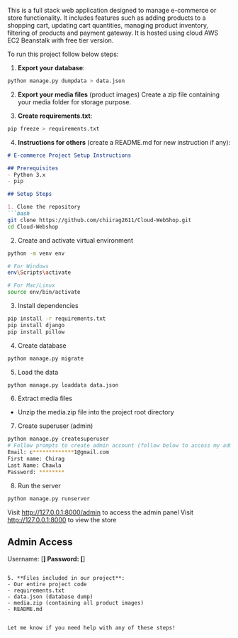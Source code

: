 This is a full stack web application designed to manage e-commerce or store functionality. It includes features such as adding products to a shopping cart, updating cart quantities, managing product inventory, filtering of products and payment gateway. It is hosted using cloud AWS EC2 Beanstalk with free tier version.

To run this project follow below steps:

1. **Export your database**: 
```python 
python manage.py dumpdata > data.json
```

2. **Export your media files** (product images)
Create a zip file containing your media folder for storage purpose.

3. **Create requirements.txt**:
```bash
pip freeze > requirements.txt
```

4. **Instructions for others** (create a README.md for new instruction if any):
```markdown
# E-commerce Project Setup Instructions

## Prerequisites
- Python 3.x
- pip

## Setup Steps

1. Clone the repository
```bash
git clone https://github.com/chiirag2611/Cloud-WebShop.git
cd Cloud-Webshop
```

2. Create and activate virtual environment
```bash
python -m venv env

# For Windows
env\Scripts\activate

# For Mac/Linux
source env/bin/activate
```

3. Install dependencies
```bash
pip install -r requirements.txt
pip install django
pip install pillow
```

4. Create database
```bash
python manage.py migrate
```

5. Load the data
```bash
python manage.py loaddata data.json
```

6. Extract media files
- Unzip the media.zip file into the project root directory

7. Create superuser (admin)
```bash
python manage.py createsuperuser
# Follow prompts to create admin account (follow below to access my admin profile)
Email: c*************1@gmail.com
First name: Chirag
Last Name: Chawla
Password: ********
```

8. Run the server
```bash
python manage.py runserver
```

Visit http://127.0.0.1:8000/admin to access the admin panel
Visit http://127.0.0.1:8000 to view the store

## Admin Access
Username: [****]
Password: [****]
```

5. **Files included in our project**:
- Our entire project code
- requirements.txt
- data.json (database dump)
- media.zip (containing all product images)
- README.md


Let me know if you need help with any of these steps!